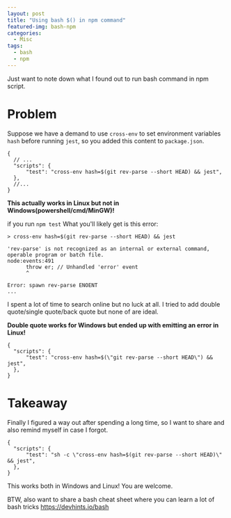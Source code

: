 ```yaml
---
layout: post
title: "Using bash $() in npm command"
featured-img: bash-npm
categories:
  - Misc
tags:
  - bash
  - npm
---
```


Just want to note down what I found out to run bash command in npm script.

# Problem

Suppose we have a demand to use `cross-env` to set environment variables `hash` before running `jest`, so you added this content to `package.json`.

```
{
  // ...
  "scripts": {
      "test": "cross-env hash=$(git rev-parse --short HEAD) && jest",
  },
  //...
}

```

**This actually works in Linux but not in Windows(powershell/cmd/MinGW)!**

if you run `npm test` What you'll likely get is this error:

```
> cross-env hash=$(git rev-parse --short HEAD) && jest

'rev-parse' is not recognized as an internal or external command,
operable program or batch file.
node:events:491
      throw er; // Unhandled 'error' event
      ^

Error: spawn rev-parse ENOENT
...
```

I spent a lot of time to search online but no luck at all. I tried to add double quote/single quote/back quote but none of are ideal.

**Double quote works for Windows but ended up with emitting an error in Linux!**

```
{
  "scripts": {
      "test": "cross-env hash=$(\"git rev-parse --short HEAD\") && jest",
  },
}

```

# Takeaway

Finally I figured a way out after spending a long time, so I want to share and also remind myself in case I forgot.

```
{
  "scripts": {
      "test": "sh -c \"cross-env hash=$(git rev-parse --short HEAD)\" && jest",
  },
}

```

This works both in Windows and Linux! You are welcome.

BTW, also want to share a bash cheat sheet where you can learn a lot of bash tricks https://devhints.io/bash
